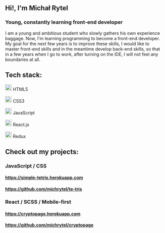 ## Hi!, I'm Michał Rytel
### Young, constantly learning front-end developer

I am a young and ambitious student who slowly gathers his own experience baggage. Now, I'm learning programming to become a front-end developer. 
My goal for the next few years is to improve these skills, I would like to master front-end skills and in the meantime develop back-end skills, so that in a few years when I go to work, after turning on the IDE, I will not feel any boundaries at all.

## Tech stack:
<img src="https://github.com/tomchen/stack-icons/blob/master/logos/html-5.svg" alt="HTML5" width="21px" height="21px"> HTML5

<img src="https://github.com/tomchen/stack-icons/blob/master/logos/css-3.svg" alt="CSS3" width="21px" height="21px"> CSS3

<img src="https://github.com/tomchen/stack-icons/blob/master/logos/javascript.svg" alt="JavaScript" width="21px" height="21px"> JavaScript

<img src="https://github.com/tomchen/stack-icons/blob/master/logos/react.svg" alt="React" width="21px" height="21px"> React.js

<img src="https://github.com/tomchen/stack-icons/blob/master/logos/redux.svg" alt="Redux" width="21px" height="21px"> Redux

## Check out my projects:

### JavaScript / CSS
#### https://simple-tetris.herokuapp.com
#### https://github.com/michrytel/te-tris

### React / SCSS / Mobile-first 
#### https://cryptopage.herokuapp.com
#### https://github.com/michrytel/cryptopage

